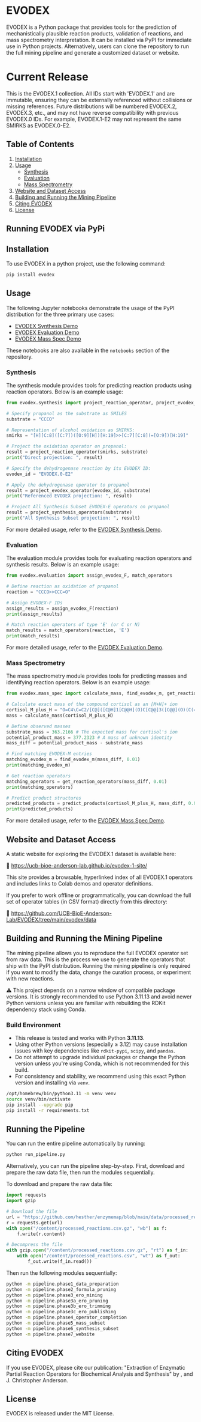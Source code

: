 # EVODEX

EVODEX is a Python package that provides tools for the prediction of mechanistically plausible reaction products, validation of reactions, and mass spectrometry interpretation. It can be installed via PyPI for immediate use in Python projects. Alternatively, users can clone the repository to run the full mining pipeline and generate a customized dataset or website.

# Current Release
This is the EVODEX.1 collection. All IDs start with 'EVODEX.1' and are immutable, ensuring they can be externally referenced without collisions or missing references. Future distributions will be numbered EVODEX.2, EVODEX.3, etc., and may not have reverse compatibility with previous EVODEX.0 IDs. For example, EVODEX.1-E2 may not represent the same SMIRKS as EVODEX.0-E2.

## Table of Contents
1. [Installation](#installation)
2. [Usage](#usage)
    - [Synthesis](#synthesis)
    - [Evaluation](#evaluation)
    - [Mass Spectrometry](#mass-spectrometry)
3. [Website and Dataset Access](#website-and-dataset-access)
4. [Building and Running the Mining Pipeline](#building-and-running-the-mining-pipeline)
5. [Citing EVODEX](#citing-evodex)
6. [License](#license)

## Running EVODEX via PyPi

## Installation
To use EVODEX in a python project, use the following command:
```bash
pip install evodex
```

## Usage
The following Jupyter notebooks demonstrate the usage of the PyPI distribution for the three primary use cases:
- [EVODEX Synthesis Demo](https://colab.research.google.com/drive/16liT8RhMCcRzXa_BVdYX7xgbgVAWK4tA)
- [EVODEX Evaluation Demo](https://colab.research.google.com/drive/1IvoaXjtnu7ZSvot_1Ovq3g-h5IVCdSn4)
- [EVODEX Mass Spec Demo](https://colab.research.google.com/drive/1CV5HM9lBy-U-J6nLqBlO6Y1WtCFWP8rX)

These notebooks are also available in the `notebooks` section of the repository.

### Synthesis
The synthesis module provides tools for predicting reaction products using reaction operators. Below is an example usage:

```python
from evodex.synthesis import project_reaction_operator, project_evodex_operator, project_synthesis_operators

# Specify propanol as the substrate as SMILES
substrate = "CCCO"

# Representation of alcohol oxidation as SMIRKS:
smirks = "[H][C:8]([C:7])([O:9][H])[H:19]>>[C:7][C:8](=[O:9])[H:19]"

# Project the oxidation operator on propanol:
result = project_reaction_operator(smirks, substrate)
print("Direct projection: ", result)

# Specify the dehydrogenase reaction by its EVODEX ID:
evodex_id = "EVODEX.0-E2"

# Apply the dehydrogenase operator to propanol
result = project_evodex_operator(evodex_id, substrate)
print("Referenced EVODEX projection: ", result)

# Project All Synthesis Subset EVODEX-E operators on propanol
result = project_synthesis_operators(substrate)
print("All Synthesis Subset projection: ", result)
```

For more detailed usage, refer to the [EVODEX Synthesis Demo](https://colab.research.google.com/drive/16liT8RhMCcRzXa_BVdYX7xgbgVAWK4tA).

### Evaluation
The evaluation module provides tools for evaluating reaction operators and synthesis results. Below is an example usage:

```python
from evodex.evaluation import assign_evodex_F, match_operators

# Define reaction as oxidation of propanol
reaction = "CCCO>>CCC=O"

# Assign EVODEX-F IDs
assign_results = assign_evodex_F(reaction)
print(assign_results)

# Match reaction operators of type 'E' (or C or N)
match_results = match_operators(reaction, 'E')
print(match_results)
```

For more detailed usage, refer to the [EVODEX Evaluation Demo](https://colab.research.google.com/drive/1IvoaXjtnu7ZSvot_1Ovq3g-h5IVCdSn4).

### Mass Spectrometry
The mass spectrometry module provides tools for predicting masses and identifying reaction operators. Below is an example usage:

```python
from evodex.mass_spec import calculate_mass, find_evodex_m, get_reaction_operators, predict_products

# Calculate exact mass of the compound cortisol as an [M+H]+ ion
cortisol_M_plus_H = "O=C4\C=C2/[C@]([C@H]1[C@@H](O)C[C@@]3([C@@](O)(C(=O)CO)CC[C@H]3[C@@H]1CC2)C)(C)CC4.[H+]"
mass = calculate_mass(cortisol_M_plus_H)

# Define observed masses
substrate_mass = 363.2166 # The expected mass for cortisol's ion
potential_product_mass = 377.2323 # A mass of unknown identity
mass_diff = potential_product_mass - substrate_mass

# Find matching EVODEX-M entries
matching_evodex_m = find_evodex_m(mass_diff, 0.01)
print(matching_evodex_m)

# Get reaction operators
matching_operators = get_reaction_operators(mass_diff, 0.01)
print(matching_operators)

# Predict product structures
predicted_products = predict_products(cortisol_M_plus_H, mass_diff, 0.01)
print(predicted_products)
```

For more detailed usage, refer to the [EVODEX Mass Spec Demo](https://colab.research.google.com/drive/1CV5HM9lBy-U-J6nLqBlO6Y1WtCFWP8rX).

## Website and Dataset Access

A static website for exploring the EVODEX.1 dataset is available here:

🔗 https://ucb-bioe-anderson-lab.github.io/evodex-1-site/

This site provides a browsable, hyperlinked index of all EVODEX.1 operators and includes links to Colab demos and operator definitions.

If you prefer to work offline or programmatically, you can download the full set of operator tables (in CSV format) directly from this directory:

📂 https://github.com/UCB-BioE-Anderson-Lab/EVODEX/tree/main/evodex/data

## Building and Running the Mining Pipeline
The mining pipeline allows you to reproduce the full EVODEX operator set from raw data. This is the process we use to generate the operators that ship with the PyPI distribution. Running the mining pipeline is only required if you want to modify the data, change the curation process, or experiment with new reactions.

⚠️ This project depends on a narrow window of compatible package versions. It is strongly recommended to use Python 3.11.13 and avoid newer Python versions unless you are familiar with rebuilding the RDKit dependency stack using Conda.

### Build Environment

- This release is tested and works with Python **3.11.13**.
- Using other Python versions (especially ≥ 3.12) may cause installation issues with key dependencies like `rdkit-pypi`, `scipy`, and `pandas`.
- Do not attempt to upgrade individual packages or change the Python version unless you're using Conda, which is not recommended for this build.
- For consistency and stability, we recommend using this exact Python version and installing via `venv`.

```bash
/opt/homebrew/bin/python3.11 -m venv venv
source venv/bin/activate
pip install --upgrade pip
pip install -r requirements.txt
```

## Running the Pipeline

You can run the entire pipeline automatically by running:

```bash
python run_pipeline.py
```

Alternatively, you can run the pipeline step-by-step. First, download and prepare the raw data file, then run the modules sequentially.

To download and prepare the raw data file:

```python
import requests
import gzip

# Download the file
url = "https://github.com/hesther/enzymemap/blob/main/data/processed_reactions.csv.gz?raw=true"
r = requests.get(url)
with open("/content/processed_reactions.csv.gz", "wb") as f:
    f.write(r.content)

# Decompress the file
with gzip.open("/content/processed_reactions.csv.gz", "rt") as f_in:
    with open("/content/processed_reactions.csv", "wt") as f_out:
        f_out.write(f_in.read())
```

Then run the following modules sequentially:

```bash
python -m pipeline.phase1_data_preparation
python -m pipeline.phase2_formula_pruning
python -m pipeline.phase3_ero_mining
python -m pipeline.phase3a_ero_pruning
python -m pipeline.phase3b_ero_trimming
python -m pipeline.phase3c_ero_publishing
python -m pipeline.phase4_operator_completion
python -m pipeline.phase5_mass_subset
python -m pipeline.phase6_synthesis_subset
python -m pipeline.phase7_website
```

## Citing EVODEX
If you use EVODEX, please cite our publication:
"Extraction of Enzymatic Partial Reaction Operators for Biochemical Analysis and Synthesis" by <insert all authors>, and J. Christopher Anderson.

## License
EVODEX is released under the MIT License.
